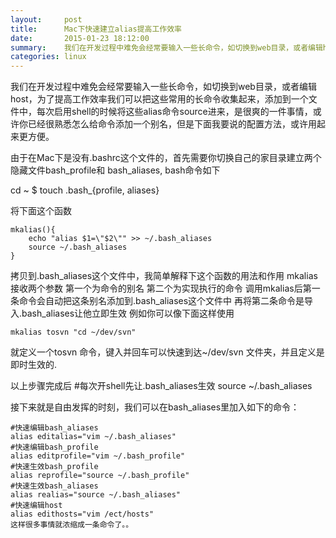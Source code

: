 ```yaml
---
layout:     post
title:      Mac下快速建立alias提高工作效率
date:       2015-01-23 18:12:00
summary:    我们在开发过程中难免会经常要输入一些长命令，如切换到web目录，或者编辑host，为了提高工作效率我们可以把这些常用的长命令收集起来，添加到一个文件中，每次启用shell的时候将这些alias命令source进来，是很爽的一件事情，或许你已经很熟悉怎么给命令添加一个别名，但是下面我要说的配置方法，或许用起来更方便。
categories: linux
---
```

我们在开发过程中难免会经常要输入一些长命令，如切换到web目录，或者编辑host，为了提高工作效率我们可以把这些常用的长命令收集起来，添加到一个文件中，每次启用shell的时候将这些alias命令source进来，是很爽的一件事情，或许你已经很熟悉怎么给命令添加一个别名，但是下面我要说的配置方法，或许用起来更方便。

由于在Mac下是没有.bashrc这个文件的，首先需要你切换自己的家目录建立两个隐藏文件bash_profile和 bash_aliases, bash命令如下
  
   cd ~ $ touch .bash_{profile, aliases}

将下面这个函数

    mkalias(){
        echo "alias $1=\"$2\"" >> ~/.bash_aliases 
        source ~/.bash_aliases
    }

拷贝到.bash_aliases这个文件中，我简单解释下这个函数的用法和作用
mkalias 接收两个参数 第一个为命令的别名 第二个为实现执行的命令
调用mkalias后第一条命令会自动把这条别名添加到.bash_aliases这个文件中
再将第二条命令是导入.bash_aliases让他立即生效
例如你可以像下面这样使用
    
    mkalias tosvn "cd ~/dev/svn"

就定义一个tosvn 命令，键入并回车可以快速到达~/dev/svn 文件夹，并且定义是即时生效的.

以上步骤完成后
#每次开shell先让.bash_aliases生效
source ~/.bash_aliases

接下来就是自由发挥的时刻，我们可以在bash_aliases里加入如下的命令：

    #快速编辑bash_aliases
    alias editalias="vim ~/.bash_aliases"
    #快速编辑bash_profile
    alias editprofile="vim ~/.bash_profile"
    #快速生效bash_profile
    alias reprofile="source ~/.bash_profile"
    #快速生效bash_aliases
    alias realias="source ~/.bash_aliases"
    #快速编辑host
    alias edithosts="vim /ect/hosts"
    这样很多事情就浓缩成一条命令了。。
